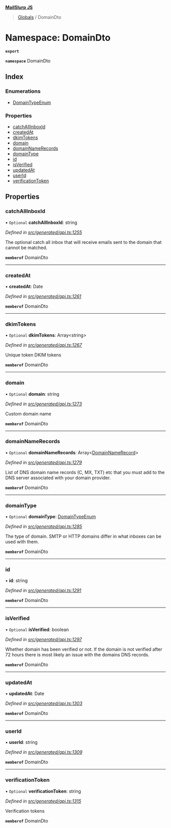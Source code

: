 **[MailSlurp JS](../README.md)**

> [Globals](../README.md) / DomainDto

# Namespace: DomainDto

**`export`** 

**`namespace`** DomainDto

## Index

### Enumerations

* [DomainTypeEnum](../enums/domaindto.domaintypeenum.md)

### Properties

* [catchAllInboxId](domaindto.md#catchallinboxid)
* [createdAt](domaindto.md#createdat)
* [dkimTokens](domaindto.md#dkimtokens)
* [domain](domaindto.md#domain)
* [domainNameRecords](domaindto.md#domainnamerecords)
* [domainType](domaindto.md#domaintype)
* [id](domaindto.md#id)
* [isVerified](domaindto.md#isverified)
* [updatedAt](domaindto.md#updatedat)
* [userId](domaindto.md#userid)
* [verificationToken](domaindto.md#verificationtoken)

## Properties

### catchAllInboxId

• `Optional` **catchAllInboxId**: string

*Defined in [src/generated/api.ts:1255](https://github.com/mailslurp/mailslurp-client/blob/6b679b8/src/generated/api.ts#L1255)*

The optional catch all inbox that will receive emails sent to the domain that cannot be matched.

**`memberof`** DomainDto

___

### createdAt

•  **createdAt**: Date

*Defined in [src/generated/api.ts:1261](https://github.com/mailslurp/mailslurp-client/blob/6b679b8/src/generated/api.ts#L1261)*

**`memberof`** DomainDto

___

### dkimTokens

• `Optional` **dkimTokens**: Array\<string>

*Defined in [src/generated/api.ts:1267](https://github.com/mailslurp/mailslurp-client/blob/6b679b8/src/generated/api.ts#L1267)*

Unique token DKIM tokens

**`memberof`** DomainDto

___

### domain

• `Optional` **domain**: string

*Defined in [src/generated/api.ts:1273](https://github.com/mailslurp/mailslurp-client/blob/6b679b8/src/generated/api.ts#L1273)*

Custom domain name

**`memberof`** DomainDto

___

### domainNameRecords

• `Optional` **domainNameRecords**: Array\<[DomainNameRecord](domainnamerecord.md)>

*Defined in [src/generated/api.ts:1279](https://github.com/mailslurp/mailslurp-client/blob/6b679b8/src/generated/api.ts#L1279)*

List of DNS domain name records (C, MX, TXT) etc that you must add to the DNS server associated with your domain provider.

**`memberof`** DomainDto

___

### domainType

• `Optional` **domainType**: [DomainTypeEnum](../enums/domaindto.domaintypeenum.md)

*Defined in [src/generated/api.ts:1285](https://github.com/mailslurp/mailslurp-client/blob/6b679b8/src/generated/api.ts#L1285)*

The type of domain. SMTP or HTTP domains differ in what inboxes can be used with them.

**`memberof`** DomainDto

___

### id

•  **id**: string

*Defined in [src/generated/api.ts:1291](https://github.com/mailslurp/mailslurp-client/blob/6b679b8/src/generated/api.ts#L1291)*

**`memberof`** DomainDto

___

### isVerified

• `Optional` **isVerified**: boolean

*Defined in [src/generated/api.ts:1297](https://github.com/mailslurp/mailslurp-client/blob/6b679b8/src/generated/api.ts#L1297)*

Whether domain has been verified or not. If the domain is not verified after 72 hours there is most likely an issue with the domains DNS records.

**`memberof`** DomainDto

___

### updatedAt

•  **updatedAt**: Date

*Defined in [src/generated/api.ts:1303](https://github.com/mailslurp/mailslurp-client/blob/6b679b8/src/generated/api.ts#L1303)*

**`memberof`** DomainDto

___

### userId

•  **userId**: string

*Defined in [src/generated/api.ts:1309](https://github.com/mailslurp/mailslurp-client/blob/6b679b8/src/generated/api.ts#L1309)*

**`memberof`** DomainDto

___

### verificationToken

• `Optional` **verificationToken**: string

*Defined in [src/generated/api.ts:1315](https://github.com/mailslurp/mailslurp-client/blob/6b679b8/src/generated/api.ts#L1315)*

Verification tokens

**`memberof`** DomainDto
